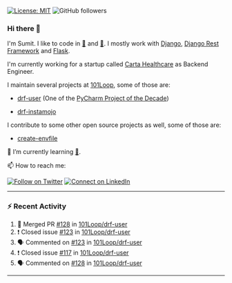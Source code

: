 [![License: MIT](https://img.shields.io/badge/License-MIT-yellow.svg)](https://opensource.org/licenses/MIT)
![GitHub followers](https://img.shields.io/github/followers/sumit4613?style=social)

### Hi there 👋

I'm Sumit. I like to code in [:snake:](https://python.org/) and [:rabbit:](https://golang.org). I mostly work with [Django](https://djangoproject.com), [Django Rest Framework](https://www.django-rest-framework.org/) and [Flask](https://flask.palletsprojects.com).

I'm currently working for a startup called [Carta Healthcare](https://www.carta.healthcare) as Backend Engineer.

I maintain several projects at [101Loop](https://github.com/101loop/), some of those are:

- [drf-user](https://github.com/101loop/drf-user) (One of the [PyCharm Project of the Decade](https://www.jetbrains.com/lp/pycharm-10-years/))

- [drf-instamojo ](https://github.com/101loop/drf-instamojo)

I contribute to some other open source projects as well, some of those are:

- [create-envfile](https://github.com/SpicyPizza/create-envfile)

🔭 I’m currently learning [:rabbit:](https://golang.org).

📫 How to reach me:

[![Follow on Twitter](https://img.shields.io/badge/--twitter?label=Twitter&logo=Twitter&style=social)](https://twitter.com/sumitsingh4613) [![Connect on LinkedIn](https://img.shields.io/badge/--linkedin?label=LinkedIn&logo=LinkedIn&style=social)](https://www.linkedin.com/in/sumit4613)


---

### :zap: Recent Activity

<!--START_SECTION:activity-->
1. 🎉 Merged PR [#128](https://github.com/101Loop/drf-user/pull/128) in [101Loop/drf-user](https://github.com/101Loop/drf-user)
2. ❗️ Closed issue [#123](https://github.com/101Loop/drf-user/issues/123) in [101Loop/drf-user](https://github.com/101Loop/drf-user)
3. 🗣 Commented on [#123](https://github.com/101Loop/drf-user/issues/123) in [101Loop/drf-user](https://github.com/101Loop/drf-user)
4. ❗️ Closed issue [#117](https://github.com/101Loop/drf-user/issues/117) in [101Loop/drf-user](https://github.com/101Loop/drf-user)
5. 🗣 Commented on [#128](https://github.com/101Loop/drf-user/issues/128) in [101Loop/drf-user](https://github.com/101Loop/drf-user)
<!--END_SECTION:activity-->

---

